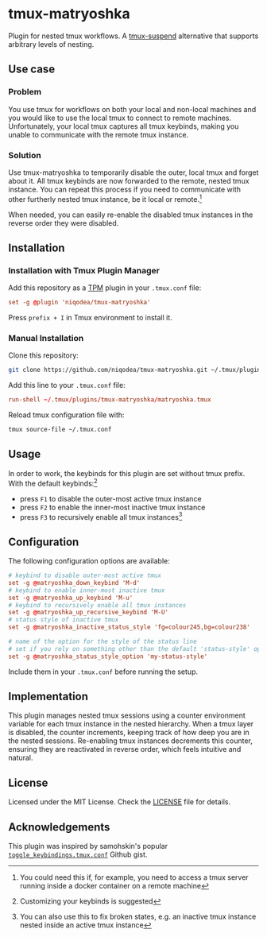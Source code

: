 # tmux-matryoshka

Plugin for nested tmux workflows. A [tmux-suspend](https://github.com/MunifTanjim/tmux-suspend) alternative that supports arbitrary levels of nesting.

## Use case

### Problem

You use tmux for workflows on both your local and non-local machines and you would like to use the local tmux to connect to remote machines. Unfortunately, your local tmux captures all tmux keybinds, making you unable to communicate with the remote tmux instance.

### Solution

Use tmux-matryoshka to temporarily disable the outer, local tmux and forget about it. All tmux keybinds are now forwarded to the remote, nested tmux instance. You can repeat this process if you need to communicate with other furtherly nested tmux instance, be it local or remote.[^1]

When needed, you can easily re-enable the disabled tmux instances in the reverse order they were disabled.

## Installation

### Installation with Tmux Plugin Manager

Add this repository as a [TPM](https://github.com/tmux-plugins/tpm) plugin in your `.tmux.conf` file:

```conf
set -g @plugin 'niqodea/tmux-matryoshka'
```

Press `prefix + I` in Tmux environment to install it.

### Manual Installation

Clone this repository:

```bash
git clone https://github.com/niqodea/tmux-matryoshka.git ~/.tmux/plugins/tmux-matryoshka
```

Add this line to your `.tmux.conf` file:

```conf
run-shell ~/.tmux/plugins/tmux-matryoshka/matryoshka.tmux
```

Reload tmux configuration file with:

```sh
tmux source-file ~/.tmux.conf
```

## Usage

In order to work, the keybinds for this plugin are set without tmux prefix. With the default keybinds:[^2]

- press `F1` to disable the outer-most active tmux instance
- press `F2` to enable the inner-most inactive tmux instance
- press `F3` to recursively enable all tmux instances[^3]

## Configuration

The following configuration options are available:

```conf
# keybind to disable outer-most active tmux
set -g @matryoshka_down_keybind 'M-d'
# keybind to enable inner-most inactive tmux
set -g @matryoshka_up_keybind 'M-u'
# keybind to recursively enable all tmux instances
set -g @matryoshka_up_recursive_keybind 'M-U'
# status style of inactive tmux
set -g @matryoshka_inactive_status_style 'fg=colour245,bg=colour238'

# name of the option for the style of the status line
# set if you rely on something other than the default 'status-style' option for it
set -g @matryoshka_status_style_option 'my-status-style'
```

Include them in your `.tmux.conf` before running the setup.

## Implementation

This plugin manages nested tmux sessions using a counter environment variable for each tmux instance in the nested hierarchy. When a tmux layer is disabled, the counter increments, keeping track of how deep you are in the nested sessions. Re-enabling tmux instances decrements this counter, ensuring they are reactivated in reverse order, which feels intuitive and natural.

## License

Licensed under the MIT License. Check the [LICENSE](./LICENSE) file for details.

## Acknowledgements

This plugin was inspired by samohskin's popular [`toggle_keybindings.tmux.conf`](https://gist.github.com/samoshkin/05e65f7f1c9b55d3fc7690b59d678734) Github gist.


[^1]: You could need this if, for example, you need to access a tmux server running inside a docker container on a remote machine
[^2]: Customizing your keybinds is suggested
[^3]: You can also use this to fix broken states, e.g. an inactive tmux instance nested inside an active tmux instance
